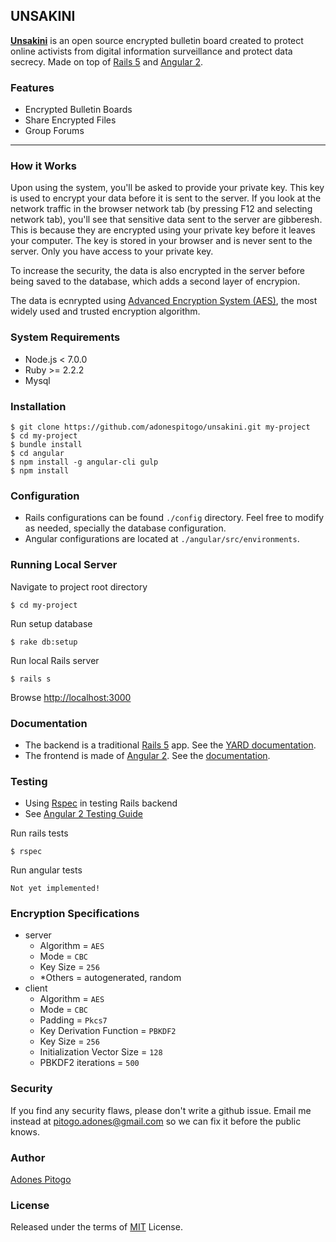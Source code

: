 UNSAKINI
-----------

**[Unsakini](https://www.unsakini.com)** is an open source encrypted bulletin board created to protect online activists from digital information surveillance and protect data secrecy. Made on top of [Rails 5](http://rubyonrails.org/) and [Angular 2](https://angular.io/).

### Features
 - Encrypted Bulletin Boards
 - Share Encrypted Files
 - Group Forums

-------------------------

### How it Works
Upon using the system, you'll be asked to provide your private key. This key is used to encrypt your data before it is sent to the server. If you look at the network traffic in the browser network tab (by pressing F12 and selecting network tab), you'll see that sensitive data sent to the server are gibberesh. This is because they are encrypted using your private key before it leaves your computer. The key is stored in your browser and is never sent to the server. Only you have access to your private key.

To increase the security, the data is also encrypted in the server before being saved to the database, which adds a second layer of encrypion.

The data is ecnrypted using [Advanced Encryption System (AES)](https://en.wikipedia.org/wiki/Advanced_Encryption_Standard), the most widely used and trusted encryption algorithm.

### System Requirements
 - Node.js < 7.0.0
 - Ruby >= 2.2.2
 - Mysql

### Installation

```
$ git clone https://github.com/adonespitogo/unsakini.git my-project
$ cd my-project
$ bundle install
$ cd angular
$ npm install -g angular-cli gulp
$ npm install
```

### Configuration
 - Rails configurations can be found `./config` directory. Feel free to modify as needed, specially the database configuration.
 - Angular configurations are located at `./angular/src/environments`.

### Running Local Server
Navigate to project root directory
```
$ cd my-project
```
Run setup database
```
$ rake db:setup
```
Run local Rails server
```
$ rails s
```
Browse [http://localhost:3000](http://localhost:3000)

### Documentation
 - The backend is a traditional [Rails 5](http://rubyonrails.org/) app. See the [YARD documentation](https://www.unsakini.com/docs/backend/).
 - The frontend is made of [Angular 2](https://angular.io/). See the [documentation](https://www.unsakini.com/docs/frontend/).

### Testing
 - Using [Rspec](http://rspec.info/) in testing Rails backend
 - See [Angular 2 Testing Guide](https://angular.io/docs/ts/latest/guide/testing.html)

Run rails tests
```
$ rspec
```
Run angular tests
```
Not yet implemented!
```

### Encryption Specifications

  - server
    - Algorithm = `AES`
    - Mode = `CBC`
    - Key Size = `256`
    - *Others = autogenerated, random
  - client
    - Algorithm = `AES`
    - Mode = `CBC`
    - Padding = `Pkcs7`
    - Key Derivation Function = `PBKDF2`
    - Key Size = `256`
    - Initialization Vector Size = `128`
    - PBKDF2 iterations = `500`

### Security
  If you find any security flaws, please don't write a github issue. Email me instead at pitogo.adones@gmail.com so we can fix it before the public knows.

### Author
[Adones Pitogo](http://adonespitogo.com)

### License
Released under the terms of [MIT](https://opensource.org/licenses/MIT) License.
